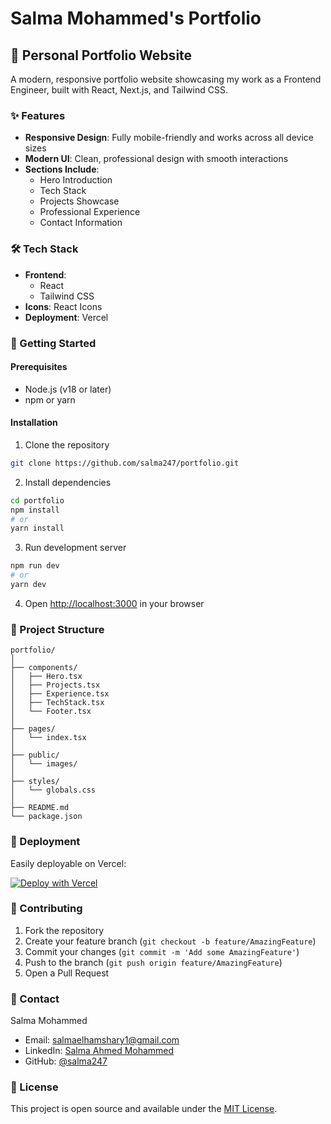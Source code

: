 # Salma Mohammed's Portfolio

## 🚀 Personal Portfolio Website

A modern, responsive portfolio website showcasing my work as a Frontend Engineer, built with React, Next.js, and Tailwind CSS.


### ✨ Features

- **Responsive Design**: Fully mobile-friendly and works across all device sizes
- **Modern UI**: Clean, professional design with smooth interactions
- **Sections Include**:
  - Hero Introduction
  - Tech Stack
  - Projects Showcase
  - Professional Experience
  - Contact Information

### 🛠 Tech Stack

- **Frontend**: 
  - React
  - Tailwind CSS
- **Icons**: React Icons
- **Deployment**: Vercel

### 🏁 Getting Started

#### Prerequisites

- Node.js (v18 or later)
- npm or yarn

#### Installation

1. Clone the repository
```bash
git clone https://github.com/salma247/portfolio.git
```

2. Install dependencies
```bash
cd portfolio
npm install
# or
yarn install
```

3. Run development server
```bash
npm run dev
# or
yarn dev
```

4. Open [http://localhost:3000](http://localhost:3000) in your browser

### 📂 Project Structure

```
portfolio/
│
├── components/
│   ├── Hero.tsx
│   ├── Projects.tsx
│   ├── Experience.tsx
│   ├── TechStack.tsx
│   └── Footer.tsx
│
├── pages/
│   └── index.tsx
│
├── public/
│   └── images/
│
├── styles/
│   └── globals.css
│
├── README.md
└── package.json
```

### 🚀 Deployment

Easily deployable on Vercel:

[![Deploy with Vercel](https://vercel.com/button)](https://vercel.com/new/clone?repository-url=https://github.com/salma247/portfolio)

### 🤝 Contributing

1. Fork the repository
2. Create your feature branch (`git checkout -b feature/AmazingFeature`)
3. Commit your changes (`git commit -m 'Add some AmazingFeature'`)
4. Push to the branch (`git push origin feature/AmazingFeature`)
5. Open a Pull Request

### 📧 Contact

Salma Mohammed
- Email: salmaelhamshary1@gmail.com
- LinkedIn: [Salma Ahmed Mohammed](https://www.linkedin.com/in/salma-ahmed-mohammed)
- GitHub: [@salma247](https://github.com/salma247)

### 📄 License

This project is open source and available under the [MIT License](LICENSE).